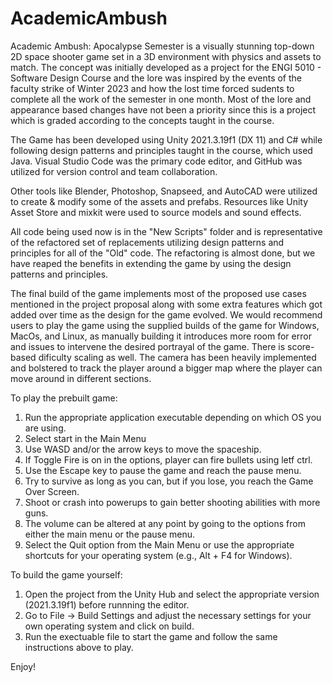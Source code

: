 # AcademicAmbush

Academic Ambush: Apocalypse Semester is a visually stunning top-down 2D space shooter game set in a 3D environment with physics and assets to match. The concept was initially developed as a project for the ENGI 5010 - Software Design Course and the lore was inspired by the events of the faculty strike of Winter 2023 and how the lost time forced sudents to complete all the work of the semester in one month. Most of the lore and appearance based changes have not been a priority since this is a project which is graded according to the concepts taught in the course.

The Game has been developed using Unity 2021.3.19f1 (DX 11) and C# while following design patterns and principles taught in the course, which used Java. Visual Studio Code was the primary code editor, and GitHub was utilized for version control and team collaboration.

Other tools like Blender, Photoshop, Snapseed, and AutoCAD were utilized to create & modify some of the assets and prefabs. Resources like Unity Asset Store and mixkit were used to source models and sound effects.

All code being used now is in the "New Scripts" folder and is representative of the refactored set of replacements utilizing design patterns and principles for all of the "Old" code. The refactoring is almost done, but we have reaped the benefits in extending the game by using the design patterns and principles.

The final build of the game implements most of the proposed use cases mentioned in the project proposal along with some extra features which got added over time as the design for the game evolved. We would recommend users to play the game using the supplied builds of the game for Windows, MacOs, and Linux, as manually building it introduces more room for error and issues to intervene the desired portrayal of the game. There is score-based dificulty scaling as well. The camera has been heavily implemented and bolstered to track the player around a bigger map where the player can move around in different sections.

To play the prebuilt game:

1. Run the appropriate application executable depending on which OS you are using.
2. Select start in the Main Menu
3. Use WASD and/or the arrow keys to move the spaceship.
4. If Toggle Fire is on in the options, player can fire bullets using letf ctrl.
5. Use the Escape key to pause the game and reach the pause menu.
6. Try to survive as long as you can, but if you lose, you reach the Game Over Screen.
7. Shoot or crash into powerups to gain better shooting abilities with more guns.
8. The volume can be altered at any point by going to the options from either the main menu or the pause menu.
9. Select the Quit option from the Main Menu or use the appropriate shortcuts for your operating system (e.g., Alt + F4 for Windows).

To build the game yourself:

1. Open the project from the Unity Hub and select the appropriate version (2021.3.19f1) before runnning the editor.
2. Go to File -> Build Settings and adjust the necessary settings for your own operating system and click on build.
3. Run the exectuable file to start the game and follow the same instructions above to play.

Enjoy!
